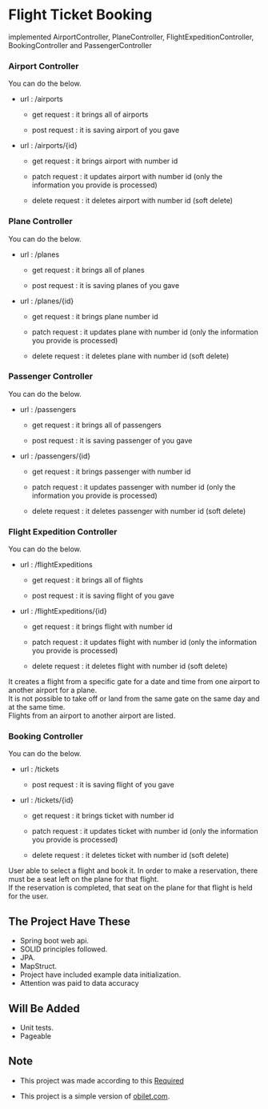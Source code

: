 # Flight Ticket Booking

implemented AirportController, PlaneController, FlightExpeditionController, BookingController and PassengerController

### Airport Controller

You can do the below.

- url : /airports

	- get request : it brings all of airports

	- post request : it is saving airport of you gave 

- url : /airports/{id}

	- get request : it brings airport with number id
	
	- patch request : it updates airport with number id (only the information you provide is processed)
	
	- delete request : it deletes airport with number id (soft delete)


### Plane Controller

You can do the below.

- url : /planes

	- get request : it brings all of planes

	- post request : it is saving planes of you gave 

- url : /planes/{id}

	- get request : it brings plane number id
	
	- patch request : it updates plane with number id (only the information you provide is processed)
	
	- delete request : it deletes plane with number id (soft delete)


### Passenger Controller

You can do the below.

- url : /passengers

	- get request : it brings all of passengers

	- post request : it is saving passenger of you gave 

- url : /passengers/{id}

	- get request : it brings passenger with number id
	
	- patch request : it updates passenger with number id (only the information you provide is processed)
	
	- delete request : it deletes passenger with number id (soft delete)


### Flight Expedition Controller

You can do the below.

- url : /flightExpeditions

	- get request : it brings all of flights

	- post request : it is saving flight of you gave 

- url : /flightExpeditions/{id}

	- get request : it brings flight with number id
	
	- patch request : it updates flight with number id (only the information you provide is processed)
	
	- delete request : it deletes flight with number id (soft delete)


It creates a flight from a specific gate for a date and time from one airport to another airport for a plane.  
It is not possible to take off or land from the same gate on the same day and at the same time.  
Flights from an airport to another airport are listed.


### Booking Controller

You can do the below.

- url : /tickets

	- post request : it is saving flight of you gave 

- url : /tickets/{id}

	- get request : it brings ticket with number id
	
	- patch request : it updates ticket with number id (only the information you provide is processed)
	
	- delete request : it deletes ticket with number id (soft delete)

User able to select a flight and book it. In order to make a reservation, there must be a seat left on the plane for that flight.  
If the reservation is completed, that seat on the plane for that flight is held for the user.  


## The Project Have These

* Spring boot web api.
* SOLID principles followed.
* JPA.
* MapStruct.
* Project have included example data initialization. 
* Attention was paid to data accuracy 


## Will Be Added
* Unit tests.
* Pageable



## Note
- This project was made according to this [Required](RequitedForTheProject.md)
* This project is a simple version of [obilet.com](https://www.obilet.com/ucak-bileti).  
